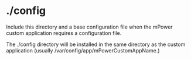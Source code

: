 # ./config

Include this directory and a base configuration file when the mPower custom application requires a configuration file.

The ./config directory will be installed in the same directory as the custom application (usually /var/config/app/mPowerCustomAppName.)